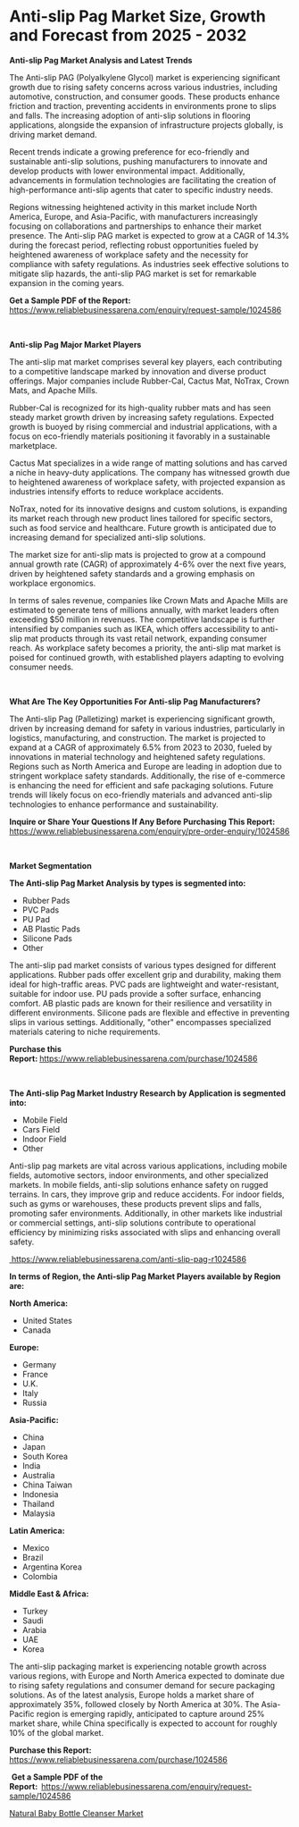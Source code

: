 <p><h1>Anti-slip Pag Market Size, Growth and Forecast from 2025 - 2032</h1></p><p><strong>Anti-slip Pag Market Analysis and Latest Trends</strong></p>
<p><p>The Anti-slip PAG (Polyalkylene Glycol) market is experiencing significant growth due to rising safety concerns across various industries, including automotive, construction, and consumer goods. These products enhance friction and traction, preventing accidents in environments prone to slips and falls. The increasing adoption of anti-slip solutions in flooring applications, alongside the expansion of infrastructure projects globally, is driving market demand.</p><p>Recent trends indicate a growing preference for eco-friendly and sustainable anti-slip solutions, pushing manufacturers to innovate and develop products with lower environmental impact. Additionally, advancements in formulation technologies are facilitating the creation of high-performance anti-slip agents that cater to specific industry needs.</p><p>Regions witnessing heightened activity in this market include North America, Europe, and Asia-Pacific, with manufacturers increasingly focusing on collaborations and partnerships to enhance their market presence. The Anti-slip PAG market is expected to grow at a CAGR of 14.3% during the forecast period, reflecting robust opportunities fueled by heightened awareness of workplace safety and the necessity for compliance with safety regulations. As industries seek effective solutions to mitigate slip hazards, the anti-slip PAG market is set for remarkable expansion in the coming years.</p></p>
<p><strong>Get a Sample PDF of the Report:&nbsp;</strong> <a href="https://www.reliablebusinessarena.com/enquiry/request-sample/1024586?utm_campaign=2938&utm_medium=2&utm_source=Github&utm_content=ia&utm_term=05042025&utm_id=anti-slip-pag">https://www.reliablebusinessarena.com/enquiry/request-sample/1024586</a></p>
<p>&nbsp;</p>
<p><strong>Anti-slip Pag Major Market Players</strong></p>
<p><p>The anti-slip mat market comprises several key players, each contributing to a competitive landscape marked by innovation and diverse product offerings. Major companies include Rubber-Cal, Cactus Mat, NoTrax, Crown Mats, and Apache Mills. </p><p>Rubber-Cal is recognized for its high-quality rubber mats and has seen steady market growth driven by increasing safety regulations. Expected growth is buoyed by rising commercial and industrial applications, with a focus on eco-friendly materials positioning it favorably in a sustainable marketplace.</p><p>Cactus Mat specializes in a wide range of matting solutions and has carved a niche in heavy-duty applications. The company has witnessed growth due to heightened awareness of workplace safety, with projected expansion as industries intensify efforts to reduce workplace accidents. </p><p>NoTrax, noted for its innovative designs and custom solutions, is expanding its market reach through new product lines tailored for specific sectors, such as food service and healthcare. Future growth is anticipated due to increasing demand for specialized anti-slip solutions.</p><p>The market size for anti-slip mats is projected to grow at a compound annual growth rate (CAGR) of approximately 4-6% over the next five years, driven by heightened safety standards and a growing emphasis on workplace ergonomics.</p><p>In terms of sales revenue, companies like Crown Mats and Apache Mills are estimated to generate tens of millions annually, with market leaders often exceeding $50 million in revenues. The competitive landscape is further intensified by companies such as IKEA, which offers accessibility to anti-slip mat products through its vast retail network, expanding consumer reach. As workplace safety becomes a priority, the anti-slip mat market is poised for continued growth, with established players adapting to evolving consumer needs.</p></p>
<p>&nbsp;</p>
<p><strong>What Are The Key Opportunities For Anti-slip Pag Manufacturers?</strong></p>
<p><p>The Anti-slip Pag (Palletizing) market is experiencing significant growth, driven by increasing demand for safety in various industries, particularly in logistics, manufacturing, and construction. The market is projected to expand at a CAGR of approximately 6.5% from 2023 to 2030, fueled by innovations in material technology and heightened safety regulations. Regions such as North America and Europe are leading in adoption due to stringent workplace safety standards. Additionally, the rise of e-commerce is enhancing the need for efficient and safe packaging solutions. Future trends will likely focus on eco-friendly materials and advanced anti-slip technologies to enhance performance and sustainability.</p></p>
<p><strong>Inquire or Share Your Questions If Any Before Purchasing This Report:</strong> <a href="https://www.reliablebusinessarena.com/enquiry/pre-order-enquiry/1024586?utm_campaign=2938&utm_medium=2&utm_source=Github&utm_content=ia&utm_term=05042025&utm_id=anti-slip-pag">https://www.reliablebusinessarena.com/enquiry/pre-order-enquiry/1024586</a></p>
<p>&nbsp;</p>
<p><strong>Market Segmentation</strong></p>
<p><strong>The Anti-slip Pag Market Analysis by types is segmented into:</strong></p>
<p><ul><li>Rubber Pads</li><li>PVC Pads</li><li>PU Pad</li><li>AB Plastic Pads</li><li>Silicone Pads</li><li>Other</li></ul></p>
<p><p>The anti-slip pad market consists of various types designed for different applications. Rubber pads offer excellent grip and durability, making them ideal for high-traffic areas. PVC pads are lightweight and water-resistant, suitable for indoor use. PU pads provide a softer surface, enhancing comfort. AB plastic pads are known for their resilience and versatility in different environments. Silicone pads are flexible and effective in preventing slips in various settings. Additionally, "other" encompasses specialized materials catering to niche requirements.</p></p>
<p><strong>Purchase this Report:&nbsp;</strong><a href="https://www.reliablebusinessarena.com/purchase/1024586?utm_campaign=2938&utm_medium=2&utm_source=Github&utm_content=ia&utm_term=05042025&utm_id=anti-slip-pag">https://www.reliablebusinessarena.com/purchase/1024586</a></p>
<p>&nbsp;</p>
<p><strong>The Anti-slip Pag Market Industry Research by Application is segmented into:</strong></p>
<p><ul><li>Mobile Field</li><li>Cars Field</li><li>Indoor Field</li><li>Other</li></ul></p>
<p><p>Anti-slip pag markets are vital across various applications, including mobile fields, automotive sectors, indoor environments, and other specialized markets. In mobile fields, anti-slip solutions enhance safety on rugged terrains. In cars, they improve grip and reduce accidents. For indoor fields, such as gyms or warehouses, these products prevent slips and falls, promoting safer environments. Additionally, in other markets like industrial or commercial settings, anti-slip solutions contribute to operational efficiency by minimizing risks associated with slips and enhancing overall safety.</p></p>
<p><a href="https://www.reliablebusinessarena.com/anti-slip-pag-r1024586?utm_campaign=2938&utm_medium=2&utm_source=Github&utm_content=ia&utm_term=05042025&utm_id=anti-slip-pag">&nbsp;https://www.reliablebusinessarena.com/anti-slip-pag-r1024586</a></p>
<p><strong>In terms of Region, the Anti-slip Pag Market Players available by Region are:</strong></p>
<p>
    <p> <strong> North America: </strong>
        <ul>
            <li>United States</li>
            <li>Canada</li>
        </ul>
        </p> 
    <p> <strong> Europe: </strong>
        <ul>
            <li>Germany</li>
            <li>France</li>
            <li>U.K.</li>
            <li>Italy</li>
            <li>Russia</li>
        </ul>
        </p> 
    <p> <strong> Asia-Pacific: </strong>
        <ul>
            <li>China</li>
            <li>Japan</li>
            <li>South Korea</li>
            <li>India</li>
            <li>Australia</li>
            <li>China Taiwan</li>
            <li>Indonesia</li>
            <li>Thailand</li>
            <li>Malaysia</li>
        </ul>
        </p> 
    <p> <strong> Latin America: </strong>
        <ul>
            <li>Mexico</li>
            <li>Brazil</li>
            <li>Argentina Korea</li>
            <li>Colombia</li>
        </ul>
        </p> 
    <p> <strong> Middle East & Africa: </strong>
        <ul>
            <li>Turkey</li>
            <li>Saudi</li>
            <li>Arabia</li>
            <li>UAE</li>
            <li>Korea</li>
        </ul>
    </p>
    </p>
<p><p>The anti-slip packaging market is experiencing notable growth across various regions, with Europe and North America expected to dominate due to rising safety regulations and consumer demand for secure packaging solutions. As of the latest analysis, Europe holds a market share of approximately 35%, followed closely by North America at 30%. The Asia-Pacific region is emerging rapidly, anticipated to capture around 25% market share, while China specifically is expected to account for roughly 10% of the global market.</p></p>
<p><strong>Purchase this Report: </strong><a href="https://www.reliablebusinessarena.com/purchase/1024586?utm_campaign=2938&utm_medium=2&utm_source=Github&utm_content=ia&utm_term=05042025&utm_id=anti-slip-pag">https://www.reliablebusinessarena.com/purchase/1024586</a></p>
<p>&nbsp;<strong>Get a Sample PDF of the Report:&nbsp;&nbsp;</strong><a href="https://www.reliablebusinessarena.com/enquiry/request-sample/1024586?utm_campaign=2938&utm_medium=2&utm_source=Github&utm_content=ia&utm_term=05042025&utm_id=anti-slip-pag">https://www.reliablebusinessarena.com/enquiry/request-sample/1024586</a></p>
<p><strong></strong></p>
<p><p><a href="https://github.com/viipposahko25/Market-Research-Report-List-1/blob/main/natural-baby-bottle-cleanser-market.md?utm_campaign=2938&utm_medium=2&utm_source=Github&utm_content=ia&utm_term=05042025&utm_id=anti-slip-pag">Natural Baby Bottle Cleanser Market</a></p></p>